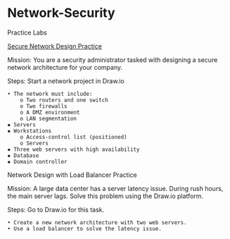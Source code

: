# Network-Security
Practice Labs

<u>Secure Network Design Practice</u>

Mission:
You are a security administrator tasked with designing a secure network architecture for your company.

Steps:
Start a network project in Draw.io

	• The network must include:
		o Two routers and one switch
		o Two firewalls
		o A DMZ environment
		o LAN segmentation
	▪ Servers
	▪ Workstations
		o Access-control list (positioned)
		o Servers
	▪ Three web servers with high availability
	▪ Database
	▪ Domain controller

Network Design with Load Balancer Practice

Mission: A large data center has a server latency issue. During rush hours, the main server lags. Solve this problem using the Draw.io platform. 

Steps: Go to Draw.io for this task.

	• Create a new network architecture with two web servers.
	• Use a load balancer to solve the latency issue.
